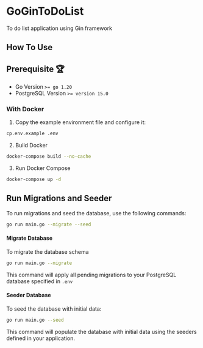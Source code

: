 # GoGinToDoList
To do list application using Gin framework


## How To Use
## Prerequisite 🏆
- Go Version `>= go 1.20`
- PostgreSQL Version `>= version 15.0`

### With Docker
1. Copy the example environment file and configure it:
  ```bash
  cp.env.example .env
  ```
2. Build Docker
  ```bash
  docker-compose build --no-cache
  ```
3. Run Docker Compose
  ```bash
  docker-compose up -d
  ```
## Run Migrations and Seeder
To run migrations and seed the database, use the following commands:

```bash
go run main.go --migrate --seed
```

#### Migrate Database
To migrate the database schema
```bash
go run main.go --migrate
```
This command will apply all pending migrations to your PostgreSQL database specified in `.env`

#### Seeder Database
To seed the database with initial data:
```bash
go run main.go --seed
```
This command will populate the database with initial data using the seeders defined in your application.